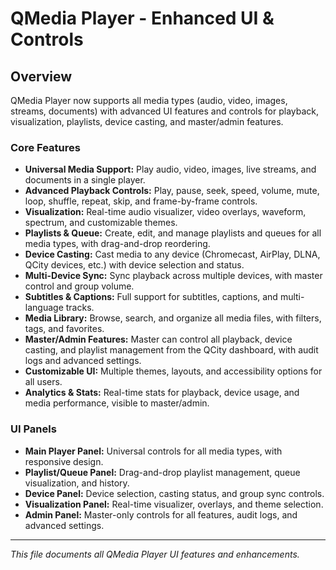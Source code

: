 # QMedia Player - Enhanced UI & Controls

## Overview
QMedia Player now supports all media types (audio, video, images, streams, documents) with advanced UI features and controls for playback, visualization, playlists, device casting, and master/admin features.

### Core Features
- **Universal Media Support:** Play audio, video, images, live streams, and documents in a single player.
- **Advanced Playback Controls:** Play, pause, seek, speed, volume, mute, loop, shuffle, repeat, skip, and frame-by-frame controls.
- **Visualization:** Real-time audio visualizer, video overlays, waveform, spectrum, and customizable themes.
- **Playlists & Queue:** Create, edit, and manage playlists and queues for all media types, with drag-and-drop reordering.
- **Device Casting:** Cast media to any device (Chromecast, AirPlay, DLNA, QCity devices, etc.) with device selection and status.
- **Multi-Device Sync:** Sync playback across multiple devices, with master control and group volume.
- **Subtitles & Captions:** Full support for subtitles, captions, and multi-language tracks.
- **Media Library:** Browse, search, and organize all media files, with filters, tags, and favorites.
- **Master/Admin Features:** Master can control all playback, device casting, and playlist management from the QCity dashboard, with audit logs and advanced settings.
- **Customizable UI:** Multiple themes, layouts, and accessibility options for all users.
- **Analytics & Stats:** Real-time stats for playback, device usage, and media performance, visible to master/admin.

### UI Panels
- **Main Player Panel:** Universal controls for all media types, with responsive design.
- **Playlist/Queue Panel:** Drag-and-drop playlist management, queue visualization, and history.
- **Device Panel:** Device selection, casting status, and group sync controls.
- **Visualization Panel:** Real-time visualizer, overlays, and theme selection.
- **Admin Panel:** Master-only controls for all features, audit logs, and advanced settings.

---
*This file documents all QMedia Player UI features and enhancements.* 